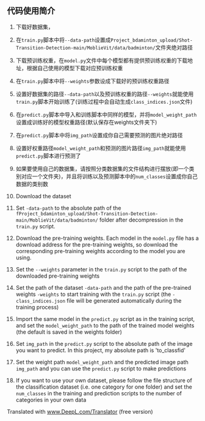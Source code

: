 ## 代码使用简介

1. 下载好数据集，
2. 在`train.py`脚本中将`--data-path`设置成`Project_bdaminton_upload/Shot-Transition-Detection-main/MoblieVit/data/badminton/`文件夹绝对路径
3. 下载预训练权重，在`model.py`文件中每个模型都有提供预训练权重的下载地址，根据自己使用的模型下载对应预训练权重
4. 在`train.py`脚本中将`--weights`参数设成下载好的预训练权重路径
5. 设置好数据集的路径`--data-path`以及预训练权重的路径`--weights`就能使用`train.py`脚本开始训练了(训练过程中会自动生成`class_indices.json`文件)
6. 在`predict.py`脚本中导入和训练脚本中同样的模型，并将`model_weight_path`设置成训练好的模型权重路径(默认保存在weights文件夹下)
7. 在`predict.py`脚本中将`img_path`设置成你自己需要预测的图片绝对路径
8. 设置好权重路径`model_weight_path`和预测的图片路径`img_path`就能使用`predict.py`脚本进行预测了
9. 如果要使用自己的数据集，请按照分类数据集的文件结构进行摆放(即一个类别对应一个文件夹)，并且将训练以及预测脚本中的`num_classes`设置成你自己数据的类别数


1. Download the dataset
2. Set `-data-path` to the absolute path of the `fProject_bdaminton_upload/Shot-Transition-Detection-main/MoblieVit/data/badminton/` folder after decompression in the `train.py` script.
3. Download the pre-training weights. Each model in the `model.py` file has a download address for the pre-training weights, so download the corresponding pre-training weights according to the model you are using.
4. Set the `--weights` parameter in the `train.py` script to the path of the downloaded pre-training weights
5. Set the path of the dataset `-data-path` and the path of the pre-trained weights `-weights` to start training with the `train.py` script (the `-class_indices.json` file will be generated automatically during the training process)
6. Import the same model in the `predict.py` script as in the training script, and set the `model_weight_path` to the path of the trained model weights (the default is saved in the weights folder)
7. Set `img_path` in the `predict.py` script to the absolute path of the image you want to predict. In this project, my absolute path is 'to_classfid'
8. Set the weight path `model_weight_path` and the predicted image path `img_path` and you can use the `predict.py` script to make predictions
9. If you want to use your own dataset, please follow the file structure of the classification dataset (i.e. one category for one folder) and set the `num_classes` in the training and prediction scripts to the number of categories in your own data

Translated with www.DeepL.com/Translator (free version)
